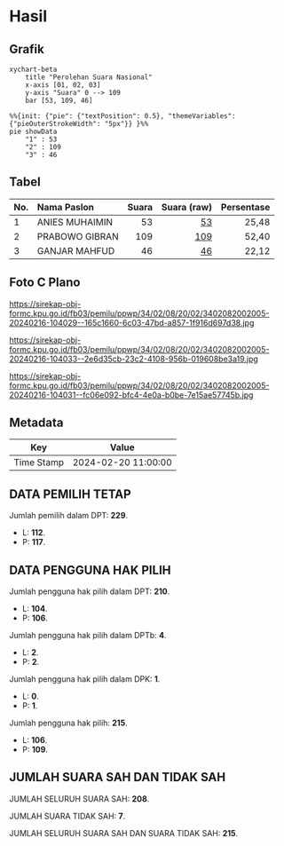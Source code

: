 # Hasil

## Grafik

```mermaid
xychart-beta
    title "Perolehan Suara Nasional"
    x-axis [01, 02, 03]
    y-axis "Suara" 0 --> 109
    bar [53, 109, 46]
```

```mermaid
%%{init: {"pie": {"textPosition": 0.5}, "themeVariables": {"pieOuterStrokeWidth": "5px"}} }%%
pie showData
    "1" : 53
    "2" : 109
    "3" : 46
```

## Tabel

| No. | Nama Paslon    | Suara | Suara (raw) | Persentase |
|:--- |:-------------- | -----:| -----------:| ----------:|
| 1   | ANIES MUHAIMIN | 53    | [53][p-1]   | 25,48      |
| 2   | PRABOWO GIBRAN | 109   | [109][p-2]  | 52,40      |
| 3   | GANJAR MAHFUD  | 46    | [46][p-3]   | 22,12      |


[p-1]: https://github.com/gigit-pemilu/pemilu-2024/blob/main/pilpres/hitung-suara/sub/34-di-yogyakarta/sub/02-bantul/sub/08-bantul/sub/2002-ringinharjo/sub/005-tps/sub/paslon-1.txt
[p-2]: https://github.com/gigit-pemilu/pemilu-2024/blob/main/pilpres/hitung-suara/sub/34-di-yogyakarta/sub/02-bantul/sub/08-bantul/sub/2002-ringinharjo/sub/005-tps/sub/paslon-2.txt
[p-3]: https://github.com/gigit-pemilu/pemilu-2024/blob/main/pilpres/hitung-suara/sub/34-di-yogyakarta/sub/02-bantul/sub/08-bantul/sub/2002-ringinharjo/sub/005-tps/sub/paslon-3.txt

## Foto C Plano

https://sirekap-obj-formc.kpu.go.id/fb03/pemilu/ppwp/34/02/08/20/02/3402082002005-20240216-104029--165c1660-6c03-47bd-a857-1f916d697d38.jpg

https://sirekap-obj-formc.kpu.go.id/fb03/pemilu/ppwp/34/02/08/20/02/3402082002005-20240216-104033--2e6d35cb-23c2-4108-956b-019608be3a19.jpg

https://sirekap-obj-formc.kpu.go.id/fb03/pemilu/ppwp/34/02/08/20/02/3402082002005-20240216-104031--fc06e092-bfc4-4e0a-b0be-7e15ae57745b.jpg


## Metadata

| Key        | Value               |
| ---------- | ------------------- |
| Time Stamp | 2024-02-20 11:00:00 |


## DATA PEMILIH TETAP

Jumlah pemilih dalam DPT: **229**.
 * L: **112**.
 * P: **117**.

## DATA PENGGUNA HAK PILIH

Jumlah pengguna hak pilih dalam DPT: **210**.
 * L: **104**.
 * P: **106**.

Jumlah pengguna hak pilih dalam DPTb: **4**.
 * L: **2**.
 * P: **2**.

Jumlah pengguna hak pilih dalam DPK: **1**.
 * L: **0**.
 * P: **1**.

Jumlah pengguna hak pilih: **215**.
 * L: **106**.
 * P: **109**.

## JUMLAH SUARA SAH DAN TIDAK SAH

JUMLAH SELURUH SUARA SAH: **208**.

JUMLAH SUARA TIDAK SAH: **7**.

JUMLAH SELURUH SUARA SAH DAN SUARA TIDAK SAH: **215**.


